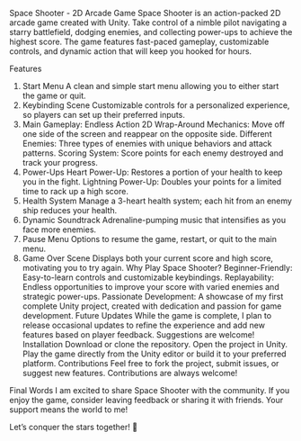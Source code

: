 Space Shooter - 2D Arcade Game
Space Shooter is an action-packed 2D arcade game created with Unity. Take control of a nimble pilot navigating a starry battlefield, dodging enemies, and collecting power-ups to achieve the highest score. The game features fast-paced gameplay, customizable controls, and dynamic action that will keep you hooked for hours.

Features
1. Start Menu
A clean and simple start menu allowing you to either start the game or quit.
2. Keybinding Scene
Customizable controls for a personalized experience, so players can set up their preferred inputs.
3. Main Gameplay: Endless Action
2D Wrap-Around Mechanics: Move off one side of the screen and reappear on the opposite side.
Different Enemies: Three types of enemies with unique behaviors and attack patterns.
Scoring System: Score points for each enemy destroyed and track your progress.
4. Power-Ups
Heart Power-Up: Restores a portion of your health to keep you in the fight.
Lightning Power-Up: Doubles your points for a limited time to rack up a high score.
5. Health System
Manage a 3-heart health system; each hit from an enemy ship reduces your health.
6. Dynamic Soundtrack
Adrenaline-pumping music that intensifies as you face more enemies.
7. Pause Menu
Options to resume the game, restart, or quit to the main menu.
8. Game Over Scene
Displays both your current score and high score, motivating you to try again.
Why Play Space Shooter?
Beginner-Friendly: Easy-to-learn controls and customizable keybindings.
Replayability: Endless opportunities to improve your score with varied enemies and strategic power-ups.
Passionate Development: A showcase of my first complete Unity project, created with dedication and passion for game development.
Future Updates
While the game is complete, I plan to release occasional updates to refine the experience and add new features based on player feedback. Suggestions are welcome!
Installation
Download or clone the repository.
Open the project in Unity.
Play the game directly from the Unity editor or build it to your preferred platform.
Contributions
Feel free to fork the project, submit issues, or suggest new features. Contributions are always welcome!

Final Words
I am excited to share Space Shooter with the community. If you enjoy the game, consider leaving feedback or sharing it with friends. Your support means the world to me!

Let’s conquer the stars together! 🚀

